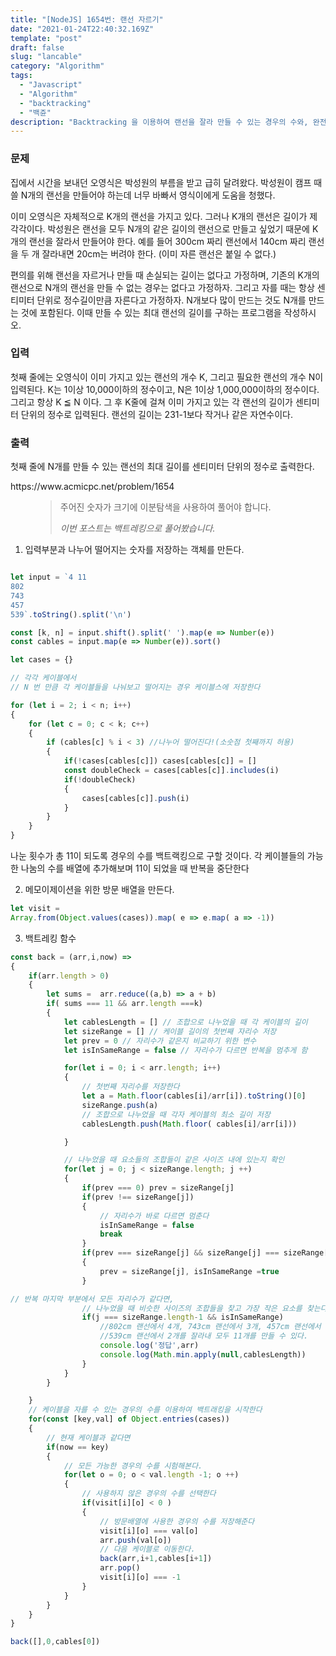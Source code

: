 ```yaml
---
title: "[NodeJS] 1654번: 랜선 자르기"
date: "2021-01-24T22:40:32.169Z"
template: "post"
draft: false
slug: "lancable"
category: "Algorithm"
tags:
  - "Javascript"
  - "Algorithm"
  - "backtracking"
  - "백쥰"
description: "Backtracking 을 이용하여 랜선을 잘라 만들 수 있는 경우의 수와, 완전 탐색으로 원하는 결과만을 도출하는 방법에 대해."
---
```

### 문제
집에서 시간을 보내던 오영식은 박성원의 부름을 받고 급히 달려왔다. 
박성원이 캠프 때 쓸 N개의 랜선을 만들어야 하는데 너무 바빠서 영식이에게 도움을 청했다.

이미 오영식은 자체적으로 K개의 랜선을 가지고 있다. 그러나 K개의 랜선은 길이가 제각각이다. 
박성원은 랜선을 모두 N개의 같은 길이의 랜선으로 만들고 싶었기 때문에 K개의 랜선을 잘라서 만들어야 한다. 
예를 들어 300cm 짜리 랜선에서 140cm 짜리 랜선을 두 개 잘라내면 20cm는 버려야 한다. (이미 자른 랜선은 붙일 수 없다.)

편의를 위해 랜선을 자르거나 만들 때 손실되는 길이는 없다고 가정하며, 기존의 K개의 랜선으로 N개의 랜선을 만들 수 없는 경우는 없다고 가정하자. 
그리고 자를 때는 항상 센티미터 단위로 정수길이만큼 자른다고 가정하자. N개보다 많이 만드는 것도 N개를 만드는 것에 포함된다. 이때 만들 수 있는 최대 랜선의 길이를 구하는 프로그램을 작성하시오.

### 입력
첫째 줄에는 오영식이 이미 가지고 있는 랜선의 개수 K, 그리고 필요한 랜선의 개수 N이 입력된다. 
K는 1이상 10,000이하의 정수이고, N은 1이상 1,000,000이하의 정수이다. 그리고 항상 K ≦ N 이다. 
그 후 K줄에 걸쳐 이미 가지고 있는 각 랜선의 길이가 센티미터 단위의 정수로 입력된다. 랜선의 길이는 231-1보다 작거나 같은 자연수이다.

### 출력
첫째 줄에 N개를 만들 수 있는 랜선의 최대 길이를 센티미터 단위의 정수로 출력한다.

<p>https://www.acmicpc.net/problem/1654</p>
<figure>
	<blockquote>
		<p>주어진 숫자가 크기에 이분탐색을 사용하여 풀어야 합니다.</p>
		<footer>
			<cite>이번 포스트는 백트레킹으로 풀어봤습니다.</cite>
		</footer>
	</blockquote>
</figure>


1. 입력부분과 나누어 떨어지는 숫자를 저장하는 객체를 만든다.

``` javascript

let input = `4 11
802
743
457
539`.toString().split('\n')

const [k, n] = input.shift().split(' ').map(e => Number(e))
const cables = input.map(e => Number(e)).sort()

let cases = {}

// 각각 케이블에서
// N 번 만큼 각 케이블들을 나눠보고 떨어지는 경우 케이블스에 저장한다

for (let i = 2; i < n; i++) 
{
    for (let c = 0; c < k; c++) 
    {
        if (cables[c] % i < 3) //나누어 떨어진다!(소숫점 첫째까지 허용)
        {
            if(!cases[cables[c]]) cases[cables[c]] = []
            const doubleCheck = cases[cables[c]].includes(i)
            if(!doubleCheck)
            {   
                cases[cables[c]].push(i)
            }
        }
    }
}

```

나눈 횟수가 총 11이 되도록 경우의 수를
백트랙킹으로 구할 것이다.
각 케이블들의 가능한 나눔의 수를 배열에 추가해보며 11이 되었을 때 반복을 중단한다

2. 메모이제이션을 위한 방문 배열을 만든다.

``` javascript
let visit = 
Array.from(Object.values(cases)).map( e => e.map( a => -1))
``` 

3. 백트레킹 함수

``` javascript
const back = (arr,i,now) =>
{
    if(arr.length > 0)
    {
        let sums =  arr.reduce((a,b) => a + b)
        if( sums === 11 && arr.length ===k)
        {
            let cablesLength = [] // 조합으로 나누었을 때 각 케이블의 길이
            let sizeRange = [] // 케이블 길이의 첫번째 자리수 저장
            let prev = 0 // 자리수가 같은지 비교하기 위한 변수
            let isInSameRange = false // 자리수가 다르면 반복을 멈추게 함

            for(let i = 0; i < arr.length; i++)
            {
                // 첫번째 자리수를 저장한다
                let a = Math.floor(cables[i]/arr[i]).toString()[0]
                sizeRange.push(a)
                // 조합으로 나누었을 때 각자 케이블의 최소 길이 저장
                cablesLength.push(Math.floor( cables[i]/arr[i]))

            }

            // 나누었을 때 요소들의 조합들이 같은 사이즈 내에 있는지 확인
            for(let j = 0; j < sizeRange.length; j ++)
            {
                if(prev === 0) prev = sizeRange[j]
                if(prev !== sizeRange[j])
                { 
                    // 자리수가 바로 다르면 멈춘다
                    isInSameRange = false
                    break
                }
                if(prev === sizeRange[j] && sizeRange[j] === sizeRange[0]) 
                {
                    prev = sizeRange[j], isInSameRange =true
                }

// 반복 마지막 부분에서 모든 자리수가 같다면,
                // 나누었을 때 비슷한 사이즈의 조합들을 찾고 가장 작은 요소를 찾는다.
                if(j === sizeRange.length-1 && isInSameRange)
                    //802cm 랜선에서 4개, 743cm 랜선에서 3개, 457cm 랜선에서 2개,
                    //539cm 랜선에서 2개를 잘라내 모두 11개를 만들 수 있다.
                    console.log('정답',arr)
                    console.log(Math.min.apply(null,cablesLength))
                }
            }
        } 

    }
    // 케이블을 자를 수 있는 경우의 수를 이용하여 백트래킹을 시작한다
    for(const [key,val] of Object.entries(cases))
    {
        // 현재 케이블과 같다면
        if(now == key)
        {   
            // 모든 가능한 경우의 수를 시험해본다.
            for(let o = 0; o < val.length -1; o ++)
            {
                // 사용하지 않은 경우의 수를 선택한다
                if(visit[i][o] < 0 )
                {
                    // 방문배열에 사용한 경우의 수를 저장해준다
                    visit[i][o] === val[o]
                    arr.push(val[o])
                    // 다음 케이블로 이동한다.
                    back(arr,i+1,cables[i+1])
                    arr.pop()
                    visit[i][o] === -1
                }
            }    
        }
    }
}

back([],0,cables[0])

```